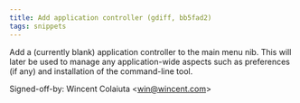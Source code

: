 ```yaml
---
title: Add application controller (gdiff, bb5fad2)
tags: snippets
---
```


Add a (currently blank) application controller to the main menu nib. This will later be used to manage any application-wide aspects such as preferences (if any) and installation of the command-line tool.

Signed-off-by: Wincent Colaiuta &lt;win@wincent.com&gt;
